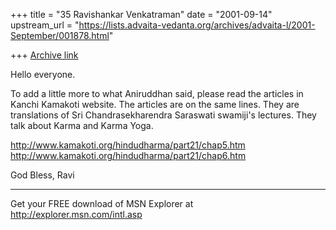 +++
title = "35 Ravishankar Venkatraman"
date = "2001-09-14"
upstream_url = "https://lists.advaita-vedanta.org/archives/advaita-l/2001-September/001878.html"

+++
[Archive link](https://lists.advaita-vedanta.org/archives/advaita-l/2001-September/001878.html)

Hello everyone.

To add a little more to what Aniruddhan said, please read the articles in
Kanchi Kamakoti website. The articles are on the same lines. They are
translations of Sri Chandrasekharendra Saraswati swamiji's lectures. They
talk about Karma and Karma Yoga.

http://www.kamakoti.org/hindudharma/part21/chap5.htm
http://www.kamakoti.org/hindudharma/part21/chap6.htm

God Bless,
Ravi



_________________________________________________________________
Get your FREE download of MSN Explorer at http://explorer.msn.com/intl.asp

